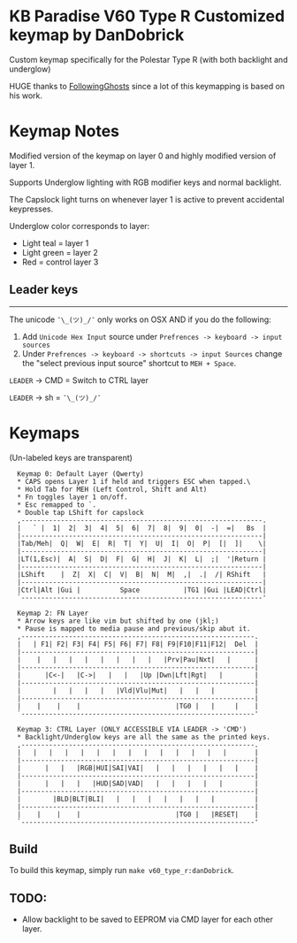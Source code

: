 KB Paradise V60 Type R Customized keymap by DanDobrick
======================
Custom keymap specifically for the Polestar Type R (with both backlight and underglow)

HUGE thanks to [FollowingGhosts](https://github.com/BenRLewis) since a lot of this keymapping is based on his work.

# Keymap Notes
Modified version of the keymap on layer 0 and highly modified version of layer 1.

Supports Underglow lighting with RGB modifier keys and normal backlight.

The Capslock light turns on whenever layer 1 is active to prevent accidental keypresses.

Underglow color corresponds to layer:
* Light teal = layer 1
* Light green = layer 2
* Red = control layer 3

## Leader keys
---------------------
The unicode `¯\_(ツ)_/¯` only works on OSX AND if you do the following:

1) Add `Unicode Hex Input` source under `Prefrences -> keyboard -> input sources`
2) Under `Prefrences -> keyboard -> shortcuts -> input Sources` change the "select previous input source" shortcut to `MEH + Space`.

`LEADER` -> CMD = Switch to CTRL layer

`LEADER` -> sh = `¯\_(ツ)_/¯`

# Keymaps

(Un-labeled keys are transparent)
```
  Keymap 0: Default Layer (Qwerty)
  * CAPS opens Layer 1 if held and triggers ESC when tapped.\
  * Hold Tab for MEH (Left Control, Shift and Alt)
  * Fn toggles layer 1 on/off.
  * Esc remapped to `.
  * Double tap LShift for capslock
  ,-------------------------------------------------------------.
  |   ` |  1|  2|  3|  4|  5|  6|  7|  8|  9|  0|  -|  =|   Bs  |
  |-------------------------------------------------------------|
  |Tab/Meh|  Q|  W|  E|  R|  T|  Y|  U|  I|  O|  P|  [|  ]|    \|
  |-------------------------------------------------------------|
  |LT(1,Esc)|  A|  S|  D|  F|  G|  H|  J|  K|  L|  ;|  '|Return |
  |-------------------------------------------------------------|
  |LShift    |  Z|  X|  C|  V|  B|  N|  M|  ,|  .|  /| RShift   |
  |-------------------------------------------------------------|
  |Ctrl|Alt |Gui |          Space           |TG1 |Gui |LEAD|Ctrl|
  `-------------------------------------------------------------'

  Keymap 2: FN Layer
  * Arrow keys are like vim but shifted by one (jkl;)
  * Pause is mapped to media pause and previous/skip abut it.
  ,-----------------------------------------------------------.
  |   | F1| F2| F3| F4| F5| F6| F7| F8| F9|F10|F11|F12|  Del  |
  |-----------------------------------------------------------|
  |    |   |   |   |   |   |   |   |   |Prv|Pau|Nxt|   |      |
  |-----------------------------------------------------------|
  |      |C<-|   |C->|   |   |   |Up |Dwn|Lft|Rgt|   |        |
  |-----------------------------------------------------------|
  |        |   |   |   |   |Vld|Vlu|Mut|   |   |   |          |
  |-----------------------------------------------------------|
  |    |    |    |                        |TG0 |   |     |    |
  `-----------------------------------------------------------'

  Keymap 3: CTRL Layer (ONLY ACCESSIBLE VIA LEADER -> 'CMD')
  * Backlight/Underglow keys are all the same as the printed keys.
  ,-----------------------------------------------------------.
  |   |   |   |   |   |   |   |   |   |   |   |   |   |       |
  |-----------------------------------------------------------|
  |      |   |   |RGB|HUI|SAI|VAI|   |   |   |   |   |   |    |
  |-----------------------------------------------------------|
  |      |   |   |   |HUD|SAD|VAD|   |   |   |   |   |        |
  |-----------------------------------------------------------|
  |        |BLD|BLT|BLI|   |   |   |   |   |   |   |          |
  |-----------------------------------------------------------|
  |    |    |    |                        |TG0 |   |RESET|    |
  `-----------------------------------------------------------'
```
## Build
To build this keymap, simply run `make v60_type_r:danDobrick`.


## TODO:
* Allow backlight to be saved to EEPROM via CMD layer for each other layer.
